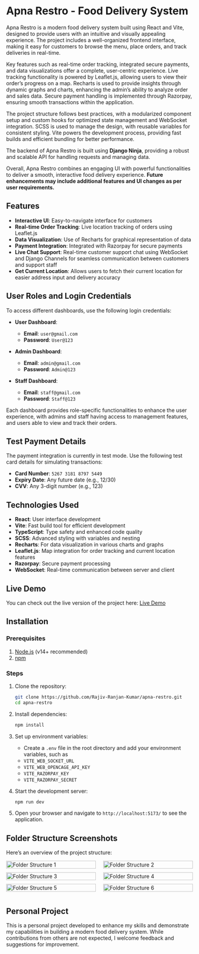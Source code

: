 # Apna Restro - Food Delivery System

Apna Restro is a modern food delivery system built using React and Vite, designed to provide users with an intuitive and visually appealing experience. The project includes a well-organized frontend interface, making it easy for customers to browse the menu, place orders, and track deliveries in real-time.

Key features such as real-time order tracking, integrated secure payments, and data visualizations offer a complete, user-centric experience. Live tracking functionality is powered by Leaflet.js, allowing users to view their order’s progress on a map. Recharts is used to provide insights through dynamic graphs and charts, enhancing the admin’s ability to analyze order and sales data. Secure payment handling is implemented through Razorpay, ensuring smooth transactions within the application.

The project structure follows best practices, with a modularized component setup and custom hooks for optimized state management and WebSocket integration. SCSS is used to manage the design, with reusable variables for consistent styling. Vite powers the development process, providing fast builds and efficient bundling for better performance.

The backend of Apna Restro is built using **Django Ninja**, providing a robust and scalable API for handling requests and managing data.

Overall, Apna Restro combines an engaging UI with powerful functionalities to deliver a smooth, interactive food delivery experience. **Future enhancements may include additional features and UI changes as per user requirements.**

## Features

- **Interactive UI**: Easy-to-navigate interface for customers
- **Real-time Order Tracking**: Live location tracking of orders using Leaflet.js
- **Data Visualization**: Use of Recharts for graphical representation of data
- **Payment Integration**: Integrated with Razorpay for secure payments
- **Live Chat Support**: Real-time customer support chat using WebSocket and Django Channels for seamless communication between customers and support staff
- **Get Current Location**: Allows users to fetch their current location for easier address input and delivery accuracy

## User Roles and Login Credentials

To access different dashboards, use the following login credentials:

- **User Dashboard**: 
  - **Email**: `user@gmail.com`
  - **Password**: `User@123`

- **Admin Dashboard**:
  - **Email**: `admin@gmail.com`
  - **Password**: `Admin@123`

- **Staff Dashboard**:
  - **Email**: `staff@gmail.com`
  - **Password**: `Staff@123`

Each dashboard provides role-specific functionalities to enhance the user experience, with admins and staff having access to management features, and users able to view and track their orders.

## Test Payment Details

The payment integration is currently in test mode. Use the following test card details for simulating transactions:

- **Card Number**: `5267 3181 8797 5449`
- **Expiry Date**: Any future date (e.g., 12/30)
- **CVV**: Any 3-digit number (e.g., 123)

## Technologies Used

- **React**: User interface development
- **Vite**: Fast build tool for efficient development
- **TypeScript**: Type safety and enhanced code quality
- **SCSS**: Advanced styling with variables and nesting
- **Recharts**: For data visualization in various charts and graphs
- **Leaflet.js**: Map integration for order tracking and current location features
- **Razorpay**: Secure payment processing
- **WebSocket**: Real-time communication between server and client

## Live Demo

You can check out the live version of the project here: [Live Demo](https://apna-restro.vercel.app/)

## Installation

### Prerequisites
1. [Node.js](https://nodejs.org/) (v14+ recommended)
2. [npm](https://www.npmjs.com/)

### Steps

1. Clone the repository:
   ```bash
   git clone https://github.com/Rajiv-Ranjan-Kumar/apna-restro.git
   cd apna-restro
   ```

2. Install dependencies:
   ```bash
   npm install
   ```

3. Set up environment variables:
   - Create a `.env` file in the root directory and add your environment variables, such as 
   - `VITE_WEB_SOCKET_URL` 
   - `VITE_WEB_OPENCAGE_API_KEY`
   - `VITE_RAZORPAY_KEY`
   - `VITE_RAZORPAY_SECRET`

4. Start the development server:
   ```bash
   npm run dev
   ```

5. Open your browser and navigate to `http://localhost:5173/` to see the application.


## Folder Structure Screenshots

Here’s an overview of the project structure:

<div style="width: 100%; display: flex; flex-direction: row; flex-wrap: wrap; justify-content: space-between;">
    <div style="width: 48%; margin-bottom: 10px;">
        <img src="../frontEnd/public/folderStractureScreenShort1.png" alt="Folder Structure 1" style="width: 100%;">
    </div>
    <div style="width: 48%; margin-bottom: 10px;">
        <img src="../frontEnd/public/folderStractureScreenShort2.png" alt="Folder Structure 2" style="width: 100%;">
    </div>
    <div style="width: 48%; margin-bottom: 10px;">
        <img src="../frontEnd/public/folderStractureScreenShort3.png" alt="Folder Structure 3" style="width: 100%;">
    </div>
    <div style="width: 48%; margin-bottom: 10px;">
        <img src="../frontEnd/public/folderStractureScreenShort4.png" alt="Folder Structure 4" style="width: 100%;">
    </div>
    <div style="width: 48%; margin-bottom: 10px;">
        <img src="../frontEnd/public/folderStractureScreenShort5.png" alt="Folder Structure 5" style="width: 100%;">
    </div>
    <div style="width: 48%; margin-bottom: 10px;">
        <img src="../frontEnd/public/folderStractureScreenShort6.png" alt="Folder Structure 6" style="width: 100%;">
    </div>
</div>


## Personal Project

This is a personal project developed to enhance my skills and demonstrate my capabilities in building a modern food delivery system. While contributions from others are not expected, I welcome feedback and suggestions for improvement.